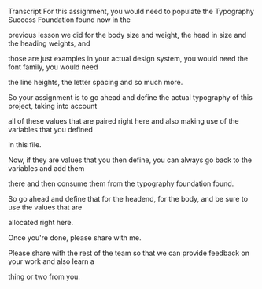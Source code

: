 Transcript
For this assignment, you would need to populate the Typography Success Foundation found now in the

previous lesson we did for the body size and weight, the head in size and the heading weights, and

those are just examples in your actual design system, you would need the font family, you would need

the line heights, the letter spacing and so much more.

So your assignment is to go ahead and define the actual typography of this project, taking into account

all of these values that are paired right here and also making use of the variables that you defined

in this file.

Now, if they are values that you then define, you can always go back to the variables and add them

there and then consume them from the typography foundation found.

So go ahead and define that for the headend, for the body, and be sure to use the values that are

allocated right here.

Once you're done, please share with me.

Please share with the rest of the team so that we can provide feedback on your work and also learn a

thing or two from you.
